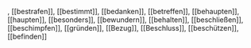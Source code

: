 , [[bestrafen]], [[bestimmt]], [[bedanken]], [[betreffen]], [[behaupten]], [[haupten]], [[besonders]], [[bewundern]], [[behalten]], [[beschließen]], [[beschimpfen]], [[gründen]], [[Bezug]], [[Beschluss]], [[beschützen]], [[befinden]]